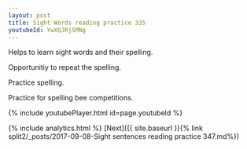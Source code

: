 ```yaml
---
layout: post
title: Sight Words reading practice 335
youtubeId: YwXQJRjSMNg
---
```

 
 
Helps to learn sight words and their spelling.

Opportunitiy to repeat the spelling. 

Practice spelling. 
 
Practice for spelling bee competitions. 
 
{% include youtubePlayer.html id=page.youtubeId %}
 
 
{% include analytics.html %} 
[Next]({{ site.baseurl }}{% link  split2/_posts/2017-09-08-Sight sentences reading practice 347.md%})
 
